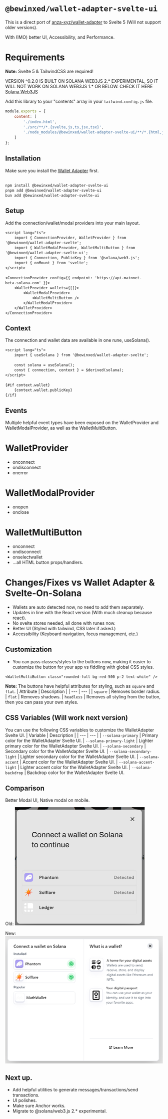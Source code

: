 # `@bewinxed/wallet-adapter-svelte-ui`

This is a direct port of [anza-xyz/wallet-adapter](https://github.com/anza-xyz/wallet-adapter) to Svelte 5 (Will not support older versions).

With (IMO) better UI, Accessibility, and Performance.

# Requirements

**Note:** Svelte 5 & TailwindCSS are required!

VERSION ^0.2.0 IS BUILT ON SOLANA WEB3JS 2.\* EXPERIMENTAL, SO IT WILL NOT WORK ON SOLANA WEB3JS 1.\* OR BELOW.
CHECK IT HERE [Solana Web3JS](https://www.npmjs.com/package/@solana/web3.js/v/2.0.0-rc.1)

Add this library to your "contents" array in your `tailwind.config.js` file.

```js
module.exports = {
	content: [
		'./index.html',
		'./src/**/*.{svelte,js,ts,jsx,tsx}',
		'./node_modules/@bewinxed/wallet-adapter-svelte-ui/**/*.{html,js,svelte,ts}'
	]
};
```

## Installation

Make sure you install the [Wallet Adapter](https://www.npmjs.com/package/@bewinxed/wallet-adapter-svelte) first.

```

npm install @bewinxed/wallet-adapter-svelte-ui
pnpm add @bewinxed/wallet-adapter-svelte-ui
bun add @bewinxed/wallet-adapter-svelte-ui

```

## Setup

Add the connection/wallet/modal providers into your main layout.

```svelte
<script lang="ts">
	import { ConnectionProvider, WalletProvider } from '@bewinxed/wallet-adapter-svelte';
	import { WalletModalProvider, WalletMultiButton } from '@bewinxed/wallet-adapter-svelte-ui';
	import { Connection, PublicKey } from '@solana/web3.js';
	import { onMount } from 'svelte';
</script>

<ConnectionProvider config={{ endpoint: 'https://api.mainnet-beta.solana.com' }}>
	<WalletProvider wallets={[]}>
		<WalletModalProvider>
			<WalletMultiButton />
		</WalletModalProvider>
	</WalletProvider>
</ConnectionProvider>
```

## Context

The connection and wallet data are available in one rune, useSolana().

```svelte
<script lang="ts">
	import { useSolana } from '@bewinxed/wallet-adapter-svelte';

	const solana = useSolana();
	const { connection, context } = $derived(solana);
</script>

{#if context.wallet}
	{context.wallet.publicKey}
{/if}
```

## Events

Multiple helpful event types have been exposed on the WalletProvider and WalletModalProvider, as well as the WalletMultiButton.

# WalletProvider

- onconnect
- ondisconnect
- onerror

# WalletModalProvider

- onopen
- onclose

# WalletMultiButton

- onconnect
- ondisconnect
- onselectwallet
- ...all HTML button props/handlers.

# Changes/Fixes vs Wallet Adapter & Svelte-On-Solana

- Wallets are auto detected now, no need to add them separately.
- Updates in line with the React version (With much cleanup because react).
- No svelte stores needed, all done with runes now.
- Better UI (Styled with tailwind, CSS later if asked.)
- Accessibility (Keyboard navigation, focus management, etc.)

## Customization

- You can pass classes/styles to the buttons now, making it easier to customize the button for your app vs fiddling with global CSS styles.

```svelte
<WalletMultiButton class="rounded-full bg-red-500 p-2 text-white" />
```

**Note:** The buttons have helpful attributes for styling, such as `square` and `flat`.
| Attribute | Description |
| --- | --- |
| `square` | Removes border radius.
| `flat` | Removes shadows.
| `headless` | Removes all styling from the button, then you can pass your own styles.

## CSS Variables (Will work next version)

You can use the following CSS variables to customize the WalletAdapter Svelte UI.
| Variable | Description |
| --- | --- |
| `--solana-primary` | Primary color for the WalletAdapter Svelte UI.
| `--solana-primary-light` | Lighter primary color for the WalletAdapter Svelte UI.
| `--solana-secondary` | Secondary color for the WalletAdapter Svelte UI.
| `--solana-secondary-light` | Lighter secondary color for the WalletAdapter Svelte UI.
| `--solana-accent` | Accent color for the WalletAdapter Svelte UI.
| `--solana-accent-light` | Lighter accent color for the WalletAdapter Svelte UI.
| `--solana-backdrop` | Backdrop color for the WalletAdapter Svelte UI.

## Comparison

Better Modal UI, Native modal on mobile.

Old:
![before](https://github.com/bewinxed/wallet-adapter-svelte-ui/blob/main/static/image-1.png?raw=true)

New:
![after](https://github.com/bewinxed/wallet-adapter-svelte-ui/blob/main/static/image.png?raw=true)

## Next up.

- Add helpful utilities to generate messages/transactions/send transactions.
- UI polishes.
- Make sure Anchor works.
- Migrate to @solana/web3.js 2.\* experimental.
